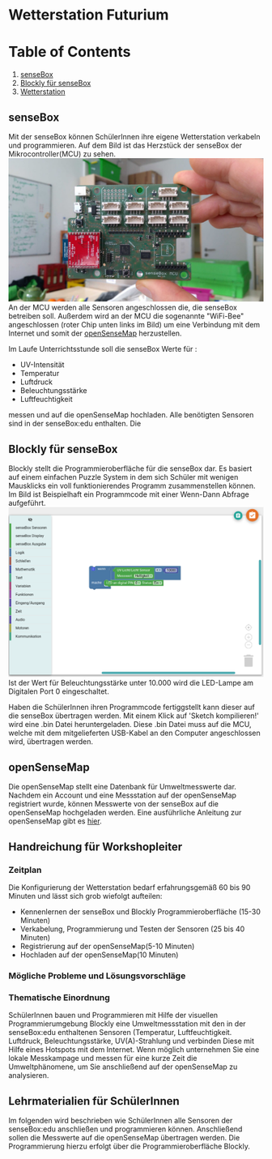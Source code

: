 # Wetterstation Futurium 


# Table of Contents
1. [senseBox](#senseBox)
2. [Blockly für senseBox](#blockly)
3. [Wetterstation](#Wetterstation)

## senseBox
Mit der senseBox können SchülerInnen ihre eigene Wetterstation verkabeln und programmieren. Auf dem Bild ist das Herzstück der senseBox der Mikrocontroller(MCU) zu sehen.
<img src="../Bilder/mcu.jpg" alt="senseBoxMCU"/>
An der MCU werden alle Sensoren angeschlossen die, die senseBox betreiben soll. Außerdem wird an der MCU die sogenannte "WiFi-Bee" angeschlossen (roter Chip unten links im Bild) um eine Verbindung mit dem Internet und somit der <a href="https://www.opensensemap.org">openSenseMap</a> herzustellen.

Im Laufe Unterrichtsstunde soll die senseBox Werte für :
- UV-Intensität
- Temperatur
- Luftdruck
- Beleuchtungsstärke
- Luftfeuchtigkeit
  
messen und auf die openSenseMap hochladen. Alle benötigten Sensoren sind in der senseBox:edu enthalten. 
Die 
## Blockly für senseBox<a name="blockly"></a>
Blockly stellt die Programmieroberfläche für die senseBox dar. Es basiert auf einem einfachen Puzzle System in dem sich Schüler mit wenigen Mausklicks ein voll funktionierendes Programm zusammenstellen können.
Im Bild ist Beispielhaft ein Programmcode mit einer Wenn-Dann Abfrage aufgeführt. 
![senseBox MCU mit Breadboard](../Bilder/blockly_if.png)
Ist der Wert für Beleuchtungsstärke unter 10.000 wird die LED-Lampe am Digitalen Port 0 eingeschaltet.

Haben die SchülerInnen ihren Programmcode fertiggstellt kann dieser auf die senseBox übertragen werden. Mit einem Klick auf 'Sketch kompilieren!' wird eine .bin Datei heruntergeladen. Diese .bin Datei muss auf die MCU, welche mit dem mitgelieferten USB-Kabel an den Computer angeschlossen wird, übertragen werden.


## openSenseMap
Die openSenseMap stellt eine Datenbank für Umweltmesswerte dar. Nachdem ein Account und eine Messstation auf der openSenseMap registriert wurde, können Messwerte von der senseBox auf die openSenseMap hochgeladen werden. Eine ausführliche Anleitung zur openSenseMap gibt es [hier](https://sensebox.github.io/books-v2/osem/).

## Handreichung für Workshopleiter
### Zeitplan 
Die Konfigurierung der Wetterstation bedarf erfahrungsgemäß 60 bis 90 Minuten und lässt sich grob wiefolgt aufteilen:
- Kennenlernen der senseBox und Blockly Programmieroberfläche (15-30 Minuten)
- Verkabelung, Programmierung und Testen der Sensoren (25 bis 40 Minuten)
- Registrierung auf der openSenseMap(5-10 Minuten)
- Hochladen auf der openSenseMap(10 Minuten)
### Mögliche Probleme und Lösungsvorschläge

### Thematische Einordnung 
SchülerInnen bauen und Programmieren mit Hilfe der visuellen
Programmierumgebung Blockly eine Umweltmessstation mit den in der
senseBox:edu enthaltenen Sensoren (Temperatur, Luftfeuchtigkeit. Luftdruck,
Beleuchtungsstärke, UV(A)-Strahlung und verbinden Diese mit Hilfe eines
Hotspots mit dem Internet. Wenn möglich unternehmen Sie eine lokale
Messkampage und messen für eine kurze Zeit die Umweltphänomene, um Sie
anschließend auf der openSenseMap zu analysieren.

## Lehrmaterialien für SchülerInnen
Im folgenden wird beschrieben wie SchülerInnen alle Sensoren der senseBox:edu anschließen und programmieren können. Anschließend sollen die Messwerte auf die openSenseMap übertragen werden. Die Programmierung hierzu erfolgt über die Programmieroberfläche Blockly. 

